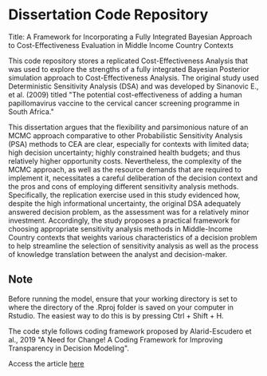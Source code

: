 # Dissertation Code Repository
Title: A Framework for Incorporating a Fully Integrated Bayesian Approach to Cost-Effectiveness Evaluation in Middle Income Country Contexts

This code repository stores a replicated Cost-Effectiveness Analysis that was used to explore the strengths of a fully integrated Bayesian Posterior simulation approach to Cost-Effectiveness Analysis. The original study used Deterministic Sensitivity Analysis (DSA) and was developed by Sinanovic E., et al. (2009) titled "The potential cost-effectiveness of adding a human papillomavirus vaccine to the cervical cancer screening programme in South Africa." 

This dissertation argues that the flexibility and parsimonious nature of an MCMC approach comparative to other Probabilistic Sensitivity Analysis (PSA) methods to CEA are clear, especially for contexts with limited data; high decision uncertainty; highly constrained health budgets; and thus relatively higher opportunity costs. Nevertheless, the complexity of the MCMC approach, as well as the resource demands that are required to implement it, necessitates a careful deliberation of the decision context and the pros and cons of employing different sensitivity analysis methods. Specifically, the replication exercise used in this study evidenced how, despite the high informational uncertainty, the original DSA adequately answered decision problem, as the assessment was for a relatively minor investment. Accordingly, the study proposes a practical framework for choosing appropriate sensitivity analysis methods in Middle-Income Country contexts that weights various characteristics of a decision problem to help streamline the selection of sensitivity analysis as well as the process of knowledge translation between the analyst and decision-maker.

## Note
Before running the model, ensure that your working directory is set to where the directory of the .Rproj folder is saved on your computer in Rstudio. The easiest way to do this is by pressing Ctrl + Shift + H.

The code style follows coding framework proposed by Alarid-Escudero et al., 2019 "A Need for Change! A Coding Framework for Improving Transparency in Decision Modeling". 

Access the article [here](https://doi.org/10.1007/s40273-019-00837-x)